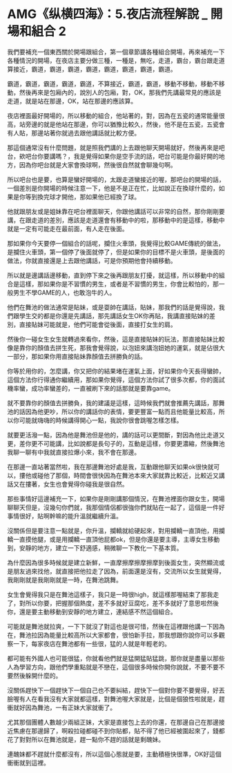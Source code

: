 # AMG《纵横四海》：5.夜店流程解說 _ 開場和組合 2

我們要補充一個東西關於開場跟組合，第一個章節講各種組合開場，再來補充一下各種情況的開場，在夜店主要分做三種，一種是，無吃，走道，霸台，霸台跟走道算接近，霸道，霸道，霸道，霸道，霸道，霸道，霸道，霸道。

霸道，霸道，霸道，霸道，霸道，不算接近，霸道，霸道，移動不移動，移動不移動，然後再來是包廂內的，說別人的包廂，對，OK，那我們先講最常見的應該是走道，就是站在那邊，OK，站在那邊的應該算。

夜店裡面最好開場的，所以移動的組合，他站著的，對，因為在五瓷的通常能量很高，站旁邊的就是他站在那邊，你可以猶豫比較久，然後，他不是在五瓷，五瓷會有人貼，那邊站著你就過去跟他講話就比較方便。

那這個通常沒有什麼問題，就是照我們講的上去跟他聊天開場就好，然後再來是吧台，欸吧台你要講嗎？，我是覺得如果你是空手流的話，吧台可能是你最好開的地方，因為你吧台就是大家會換球啊，然後很自然就會聊幾句啊。

所以吧台也是要，也算是蠻好開場的，太跟走道蠻接近的喔，那吧台的開場的話，一個差別是你開場的時候注意一下，他是不是正在忙，比如說正在換球什麼的，如果是你等到換完球才開他，那如果他已經換了球。

他就跟朋友或是姐妹靠在吧台裡面聊天，你跟他講話可以非常的自然，那你剛剛要講，在跟走道的差別，應該是走道還會有移動中的啦，那移動中的是這樣，移動中就是一定有可能走在最前面，有人走在後面。

那如果你今天要停一個組合的話呢，攔住火車頭，我覺得比較GAME傳統的做法，是攔住火車頭，第一個停了後面就停了，但是如果你的目標不是火車頭，是後面的做法，你就直接還是上去跟他講話，可是你預期他會持續移動。

所以就是邊講話邊移動，直到停下來之後再跟朋友打擾，就這樣，所以移動中的組合是這樣，那如果你是不習慣的男生，或者是不習慣的男生，你會比較怕的，那一般男生不學GAME的人，也敢泡牛的人。

他們在舞池的做法通常是貼妹，或是耍帥在講話，貼妹，那我們的話是覺得說，我們跟學生交的都是你還是先講話，那先講話女生OK你再貼，我講直接貼妹的差別，直接貼妹可能就是，他們可能會從後面，直接打女生的肩。

然後你一碰女生女生就轉過來看你，然後，這是直接貼妹的玩法，那直接貼妹比較像是靠你的顏值去拼生死，那我會覺得說，以泡妞來講泡妞她的運氣，就是佔很大一部分，那如果你用直接貼妹靠顏值去拼勝負的話。

你等於用你的，怎麼講，你又把你的結果堵在運氣上面，好如果你今天長得蠻帥，這個方法你行得通你繼續用，那如果你覺得，這個方法你試了很多次都，你的面試機率蠻，成功率蠻差的，一直被刷下來的話那就是要靠game。

就不要靠你的顏值去拼勝負，我的建議是這樣，這時候我們就會推薦先講話，那舞池的話因為他更吵，所以你的講話你的表情，要更豐富一點而且他能量比較高，所以你可能就嗨嗨的時候講得開心一點，我說你很會跳喔怎樣怎樣。

就要更活潑一點，因為他是舞池但是他的，講的話可以更間斷，對因為他比走道又更，差你更不可能講，比如說都是長句子的，互動是這樣，你要更濃縮，然後舞池我聊一聊有中我就直接拉爆小來，我不會在那邊。

在那邊一直站著當然啦，我在那邊舞池好處是我，互動跟他聊天如果ok很快就可以，摟他或碰他了那個，時間會很快因為在舞池本來大家就靠比較近，比較近又講話又在摟著，女生也會覺得你碰我是很自然。

那些事情好這邊補充一下，如果你是剛剛講那個情況，在舞池裡面你跟女生，開場聊聊天但是，沒幾句你們就，我那個情侶都很強你們就貼在一起了，這個是一件好事情很好，貼啊幹嘛的能升溫就繼續升溫。

沒關係但是要注意一點就是，你升溫，攔轎就給硬起來，對用攔轎一直頂他，用攔轎一直摸他腿，或是用攔轎一直頂他屁都ok，但是你還是要主導，主導女生移動到，安靜的地方，建立一下舒適感，稍微聊一下教化一下基本質。

為什麼因為很多時候就是建立新鮮，一直摩擦摩擦摩擦摩到後面女生，突然顯流或是朋友過來找他，就直接把他拉走了因為，前面還是沒有，交流所以女生就覺得，我剛剛就是我剛剛就是一時，在舞池跳舞。

女生會覺得我只是在舞池這樣子，我只是一時很high，就這樣那喔結束了那我走了，對所以你要，把握那個熱度，差不多就好豆腐吃，差不多就好了意思啦然後你，還是要主動移動到安靜的地方建立，連結感不然這個組合。

可能就是舞池就拉爽，一下下就沒了對這也是很可惜，然後在這裡跟他講一下因為在，舞池拉因為能量比較高所以大家都會，很怕新手拉，那我想跟你說你可以多觀察一下，每家夜店在舞池都有一些很，猛的人就是年輕老的。

都可能有外國人也可能很猛，你就看他們就是猛開猛貼猛跳，那你就是盡量以那些人為學習方向，跟他們學重點就是不戀在，這個很多時候你開你說就，不要不要不要然後躲開什麼的。

沒關係趕快下一個趕快下一個自己也不要糾結，趕快下一個對你要不要覺得，好丟臉喔有人在看我沒有大家就都這樣，對舞池喔大家就是，比個是個狼性啦就是，趕衝就好因為舞池，一有正妹大家就衝了。

尤其那個團體人數越少兩組正妹，大家是直接包上去的你還，在那邊自己在那邊接近焦慮在那邊歸了，啊殺拉碰都碰不到你貼都，貼不得了他已經被圍起來了，錢都花了對對所以在舞池就是，趕一點你不趕的話就是剩醜妹。

連醜妹都不趕就什麼都沒有，所以這個心態就是要，主動積極快很準，OK好這個衝衝就到這裡。